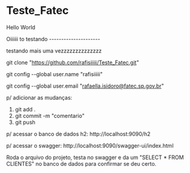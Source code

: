 # Teste_Fatec

Hello World

Oiiiiii to testando ---------------------


testando mais uma vezzzzzzzzzzzzzz

git clone "https://github.com/rafisiiiii/Teste_Fatec.git"

git config --global user.name "rafisiiiii"

git config --global user.email "rafaella.isidoro@fatec.sp.gov.br"

p/ adicionar as mudanças:
1. git add .
2. git commit -m "comentario"
3. git push

p/ acessar o banco de dados h2:
http://localhost:9090/h2

p/ acessar o swagger:
http://localhost:9090/swagger-ui/index.html

Roda o arquivo do projeto, testa no swagger e da um "SELECT * FROM CLIENTES" no banco de dados para confirmar se deu certo.
